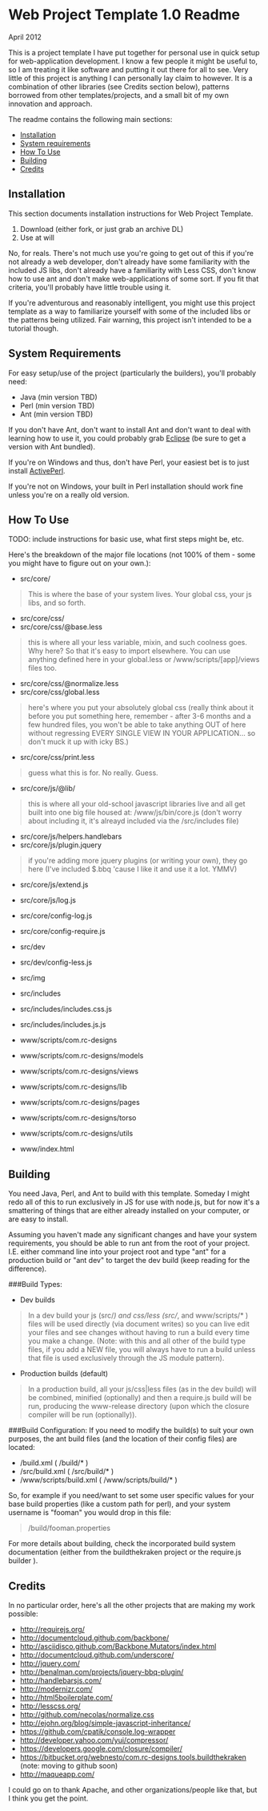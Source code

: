 Web Project Template 1.0 Readme
===============================
April 2012

This is a project template I have put together for personal use in quick setup for web-application 
development.  I know a few people it might be useful to, so I am treating it like software and putting
it out there for all to see.  Very little of this project is anything I can personally lay claim to
however.  It is a combination of other libraries (see Credits section below), patterns borrowed from 
other templates/projects, and a small bit of my own innovation and approach.  

The readme contains the following main sections:

+ [Installation](#ins)
+ [System requirements](#req)
+ [How To Use](#how)
+ [Building](#bld)
+ [Credits](#crd)

<a name="ins"></a>Installation 
------------
This section documents installation instructions for Web Project Template.

1. Download (either fork, or just grab an archive DL)
2. Use at will

No, for reals.  There's not much use you're going to get out of this if you're not already
a web developer, don't already have some familiarity with the included JS libs, don't already 
have a familiarity with Less CSS, don't know how to use ant and don't make web-applications
of some sort.  If you fit that criteria, you'll probably have little trouble using it.

If you're adventurous and reasonably intelligent, you might use this project template as a
way to familiarize yourself with some of the included libs or the patterns being utilized.
Fair warning, this project isn't intended to be a tutorial though.

<a name="req"></a>System Requirements
-------------------
For easy setup/use of the project (particularly the builders), you'll probably need:
- Java (min version TBD)
- Perl (min version TBD)
- Ant (min version TBD)

If you don't have Ant, don't want to install Ant and don't want to deal with learning how to use it, 
you could probably grab [Eclipse](http://www.eclipse.org/) (be sure to get a version with Ant bundled).

If you're on Windows and thus, don't have Perl, your easiest bet is to just install 
[ActivePerl](http://www.activestate.com/activeperl).

If you're not on Windows, your built in Perl installation should work fine unless you're on
a really old version.

<a name="how"></a>How To Use
----------

TODO: include instructions for basic use, what first steps might be, etc.

Here's the breakdown of the major file locations (not 100% of them - some you might have to figure out
on your own.):

+ src/core/ 

> This is where the base of your system lives.  Your global css, your js libs, and so forth.
+ src/core/css/
+ src/core/css/@base.less 
> this is where all your less variable, mixin, and such coolness goes.  Why here? So that it's easy to import elsewhere.  You can use anything defined here in your global.less or /www/scripts/[app]/views files too.
+ src/core/css/@normalize.less
+ src/core/css/global.less 
> here's where you put your absolutely global css (really think about it before 
you put something here, remember - after 3-6 months and a few hundred files, you won't be able to take 
anything OUT of here without regressing EVERY SINGLE VIEW IN YOUR APPLICATION... so don't muck it up with
icky BS.)
+ src/core/css/print.less
> guess what this is for.  No really.  Guess.
+ src/core/js/@lib/
> this is where all your old-school javascript libraries live and all get built into one big
file housed at:
	/www/js/bin/core.js
(don't worry about including it, it's alreayd included via the /src/includes file)
+ src/core/js/helpers.handlebars
+ src/core/js/plugin.jquery 
> if you're adding more jquery plugins (or writing your own), they go here (I've included $.bbq 
'cause I like it and use it a lot. YMMV)
+ src/core/js/extend.js
+ src/core/js/log.js
+ src/core/config-log.js
+ src/core/config-require.js

+ src/dev
+ src/dev/config-less.js
+ src/img
+ src/includes
+ src/includes/includes.css.js
+ src/includes/includes.js.js

+ www/scripts/com.rc-designs
+ www/scripts/com.rc-designs/models
+ www/scripts/com.rc-designs/views
+ www/scripts/com.rc-designs/lib
+ www/scripts/com.rc-designs/pages
+ www/scripts/com.rc-designs/torso
+ www/scripts/com.rc-designs/utils
+ www/index.html


<a name="bld"></a>Building
---------------------------
You need Java, Perl, and Ant to build with this template.  Someday I might redo all of this 
to run exclusively in JS for use with node.js, but for now it's a smattering of things that 
are either already installed on your computer, or are easy to install.

Assuming you haven't made any significant changes and have your system requirements, you should
be able to run ant from the root of your project.  I.E. either command line into your project root
and type "ant" for a production build or "ant dev" to target the dev build (keep reading for the 
difference).

###Build Types:
+ Dev builds
> In a dev build your js (src/*) and css/less (src/*, and www/scripts/* ) files will be used directly 
> (via document writes) so you can live edit your files and see changes without having to run a build 
> every time you make a change. (Note: with this and all other of the build type files, if you add a 
> NEW file, you will always have to run a build unless that file is used exclusively through the JS 
> module pattern).
+ Production builds (default)
> In a production build, all your js/css|less files (as in the dev build) will be combined, minified 
> (optionally) and then a require.js build will be run, producing the www-release directory (upon 
> which the closure compiler will be run (optionally)).  

###Build Configuration:
If you need to modify the build(s) to suit your own purposes, the ant build files (and the location 
of their config files) are located:

+ /build.xml ( /build/* )
+ /src/build.xml ( /src/build/* )
+ /www/scripts/build.xml ( /www/scripts/build/* )

So, for example if you need/want to set some user specific values for your base build properties (like
a custom path for perl), and your system username is "fooman" you would drop in this file:
> /build/fooman.properties

For more details about building, check the incorporated build system documentation (either from the 
buildthekraken project or the require.js builder ).

<a name="crd"></a>Credits
-------
In no particular order, here's all the other projects that are making my work possible:

+ http://requirejs.org/
+ http://documentcloud.github.com/backbone/
+ http://asciidisco.github.com/Backbone.Mutators/index.html
+ http://documentcloud.github.com/underscore/
+ http://jquery.com/
+ http://benalman.com/projects/jquery-bbq-plugin/
+ http://handlebarsjs.com/
+ http://modernizr.com/
+ http://html5boilerplate.com/
+ http://lesscss.org/
+ http://github.com/necolas/normalize.css
+ http://ejohn.org/blog/simple-javascript-inheritance/
+ https://github.com/cpatik/console.log-wrapper
+ http://developer.yahoo.com/yui/compressor/
+ https://developers.google.com/closure/compiler/
+ https://bitbucket.org/webnesto/com.rc-designs.tools.buildthekraken (note: moving to github soon)
+ http://maqueapp.com/

I could go on to thank Apache, and other organizations/people like that, but I think you get the point.